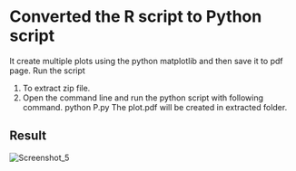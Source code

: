 # Converted the R script to Python script
It create multiple plots using the python matplotlib and then save it to pdf page.
Run the script
1. To extract zip file.
2. Open the command line and run the python script with following command.
   python P.py
The plot.pdf will be created in extracted folder.
## Result
![Screenshot_5](https://user-images.githubusercontent.com/116898320/209509835-6281fc35-dc21-4af6-8ad7-6236acbda14f.png)
